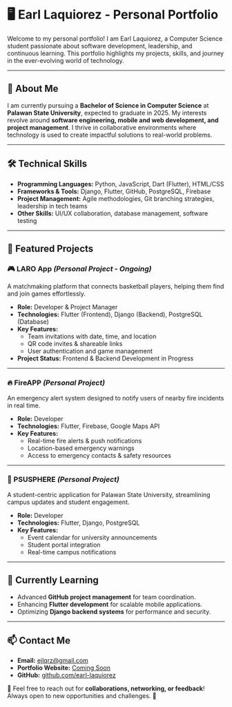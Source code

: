 # 🖥️ Earl Laquiorez - Personal Portfolio

Welcome to my personal portfolio! I am Earl Laquiorez, a Computer Science student passionate about software development, leadership, and continuous learning. This portfolio highlights my projects, skills, and journey in the ever-evolving world of technology.

---

## 🚀 About Me
I am currently pursuing a **Bachelor of Science in Computer Science** at **Palawan State University**, expected to graduate in 2025. My interests revolve around **software engineering, mobile and web development, and project management**. I thrive in collaborative environments where technology is used to create impactful solutions to real-world problems.

---

## 🛠️ Technical Skills
- **Programming Languages:** Python, JavaScript, Dart (Flutter), HTML/CSS
- **Frameworks & Tools:** Django, Flutter, GitHub, PostgreSQL, Firebase
- **Project Management:** Agile methodologies, Git branching strategies, leadership in tech teams
- **Other Skills:** UI/UX collaboration, database management, software testing

---

## 📂 Featured Projects
### 🎮 LARO App *(Personal Project - Ongoing)*
A matchmaking platform that connects basketball players, helping them find and join games effortlessly.
- **Role:** Developer & Project Manager
- **Technologies:** Flutter (Frontend), Django (Backend), PostgreSQL (Database)
- **Key Features:**
  - Team invitations with date, time, and location
  - QR code invites & shareable links
  - User authentication and game management
- **Project Status:** Frontend & Backend Development in Progress

---

### 🔥 FireAPP *(Personal Project)*
An emergency alert system designed to notify users of nearby fire incidents in real time.
- **Role:** Developer
- **Technologies:** Flutter, Firebase, Google Maps API
- **Key Features:**
  - Real-time fire alerts & push notifications
  - Location-based emergency warnings
  - Access to emergency contacts & safety resources

---

### 🏫 PSUSPHERE *(Personal Project)*
A student-centric application for Palawan State University, streamlining campus updates and student engagement.
- **Role:** Developer
- **Technologies:** Flutter, Django, PostgreSQL
- **Key Features:**
  - Event calendar for university announcements
  - Student portal integration
  - Real-time campus notifications

---

## 🌱 Currently Learning
- Advanced **GitHub project management** for team coordination.
- Enhancing **Flutter development** for scalable mobile applications.
- Optimizing **Django backend systems** for performance and security.

---

## 📫 Contact Me
- **Email:** [ejlqrz@gmail.com](mailto:ejlqrz@gmail.com)
- **Portfolio Website:** [Coming Soon](#)
- **GitHub:** [github.com/earl-laquiorez](#)

📩 Feel free to reach out for **collaborations, networking, or feedback**! Always open to new opportunities and challenges. 🚀

